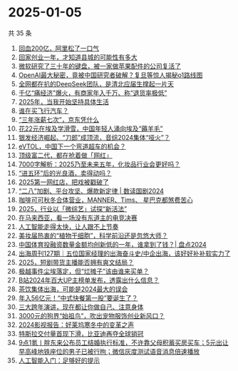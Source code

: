 # 2025-01-05

共 35 条

<!-- BEGIN 36KR -->
<!-- 最后更新时间 2025-01-05 10:16:32 +0800 -->
1. [回血200亿，阿里松了一口气](https://36kr.com/p/3108181677133315)
1. [回家创业一年，才知道县城的可能性有多大](https://36kr.com/p/3107030953872904)
1. [微软研究了三十年的键盘，被一家做苹果配件的公司复活了](https://36kr.com/p/3107903349870086)
1. [OpenAI最大秘密，竟被中国研究者破解？复旦等惊人揭秘o1路线图](https://36kr.com/p/3108337061924353)
1. [全网都在扒的DeepSeek团队，是清北应届生撑起一片天](https://36kr.com/p/3107974505942532)
1. [千亿“痛经济”爆火，有商家年入千万、称“退货率极低”](https://36kr.com/p/3107025361211141)
1. [2025年，当我开始坚持具体生活](https://36kr.com/p/3107021668552452)
1. [谁在买飞行汽车？](https://36kr.com/p/3107848827293193)
1. [“三年涨薪七次”，京东凭什么](https://36kr.com/p/3107912289177096)
1. [花22元在埃及学滑雪，中国年轻人涌向埃及“薅羊毛”](https://36kr.com/p/3107123529928194)
1. [银发经济崛起、“刀郎”成顶流，音综2024集体“哑火”？](https://36kr.com/p/3107116912545283)
1. [eVTOL，中国下一个弯道超车的机会？](https://36kr.com/p/3107008370609926)
1. [顶级富二代，都在抢着做「网红」](https://36kr.com/p/3107730838670855)
1. [7000字解析：2025乃至未来五年，化妆品行业会更好吗？](https://36kr.com/p/3104927179898374)
1. [“进五环”后的光良酒，卖得动吗？](https://36kr.com/p/3100619588455937)
1. [2025第一网红店，把戏被戳破了](https://36kr.com/p/3108144685993475)
1. [“二八”加剧、平台攻坚、爆款新定律 | 数读国剧2024](https://36kr.com/p/3107119519206920)
1. [咖啡可可秋冬合体营业，MANNER、Tims、 星巴克都煞费苦心](https://36kr.com/p/3095677092199938)
1. [2025，行业以「微综艺」试探“新活法”](https://36kr.com/p/3107120650309127)
1. [在马来西亚，看一场没有东道主的电竞决赛](https://36kr.com/p/3095758817005065)
1. [人工智能走得太快，让人跟不上节奏](https://36kr.com/p/3096528599355138)
1. [美妆届热衷的“植物干细胞”，科学前沿还是忽悠大师？](https://36kr.com/p/3097108884049408)
1. [中国体育投融资数量金额均创新低的一年，谁拿到了钱？| 盘点2024](https://36kr.com/p/3107022895664899)
1. [出海周刊127期｜五位国家经理的出海奋斗史/中企出海，该好好补补软实力了](https://36kr.com/p/3106308163063304)
1. [2025，短剧带货主播能否拥有爽文结局？](https://36kr.com/p/3109032989478406)
1. [极越事件尘埃落定，但“烂摊子”该由谁来买单？](https://36kr.com/p/3093694604476169)
1. [B站2024年百大UP主榜单发布，透露出什么信息？](https://36kr.com/p/3106991881817605)
1. [茶饮集体出海，可能是2024最大的误会](https://36kr.com/p/3106551791881991)
1. [年入56亿元！“中式快餐第一股”要诞生了？](https://36kr.com/p/3107758631960322)
1. [三大跨年演讲，现在都让你做自己、注意身体](https://36kr.com/p/3107191709847043)
1. [3000元的狗界“始祖鸟”，吹出宠物服饰创业新风口？](https://36kr.com/p/3106974794321411)
1. [2024影视报告：好莱坞寒冬中的变革之声](https://36kr.com/p/3107731538693890)
1. [特斯拉交付量首现下滑，比亚迪再夺全球销冠](https://36kr.com/p/3107030967111430)
1. [9点1氪丨胖东来公布员工结婚执行标准，不许靠父母积蓄买房买车；5元出让早高峰地铁座位的男子已被行拘；微信灰度测试语音消息倍速播放](https://36kr.com/p/3107330328841991)
1. [人工智能入门：足够好的提示](https://36kr.com/p/3091602147064192)
<!-- END 36KR -->